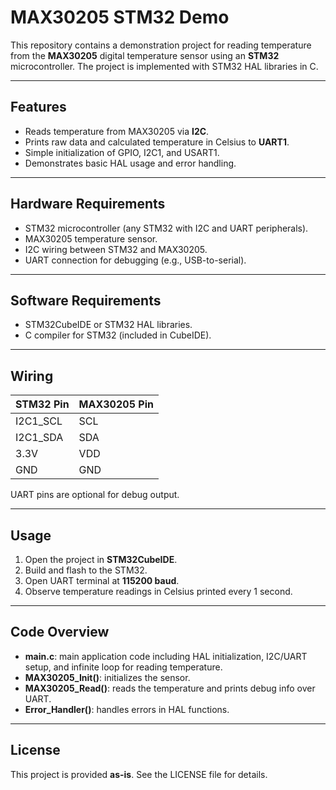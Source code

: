 # MAX30205 STM32 Demo

This repository contains a demonstration project for reading temperature from the **MAX30205** digital temperature sensor using an **STM32** microcontroller. The project is implemented with STM32 HAL libraries in C.

---

## Features

- Reads temperature from MAX30205 via **I2C**.
- Prints raw data and calculated temperature in Celsius to **UART1**.
- Simple initialization of GPIO, I2C1, and USART1.
- Demonstrates basic HAL usage and error handling.

---

## Hardware Requirements

- STM32 microcontroller (any STM32 with I2C and UART peripherals).
- MAX30205 temperature sensor.
- I2C wiring between STM32 and MAX30205.
- UART connection for debugging (e.g., USB-to-serial).

---

## Software Requirements

- STM32CubeIDE or STM32 HAL libraries.
- C compiler for STM32 (included in CubeIDE).

---

## Wiring

| STM32 Pin | MAX30205 Pin |
|-----------|--------------|
| I2C1_SCL  | SCL          |
| I2C1_SDA  | SDA          |
| 3.3V      | VDD          |
| GND       | GND          |

UART pins are optional for debug output.

---

## Usage

1. Open the project in **STM32CubeIDE**.
2. Build and flash to the STM32.
3. Open UART terminal at **115200 baud**.
4. Observe temperature readings in Celsius printed every 1 second.

---

## Code Overview

- **main.c**: main application code including HAL initialization, I2C/UART setup, and infinite loop for reading temperature.
- **MAX30205_Init()**: initializes the sensor.
- **MAX30205_Read()**: reads the temperature and prints debug info over UART.
- **Error_Handler()**: handles errors in HAL functions.

---

## License

This project is provided **as-is**. See the LICENSE file for details.
